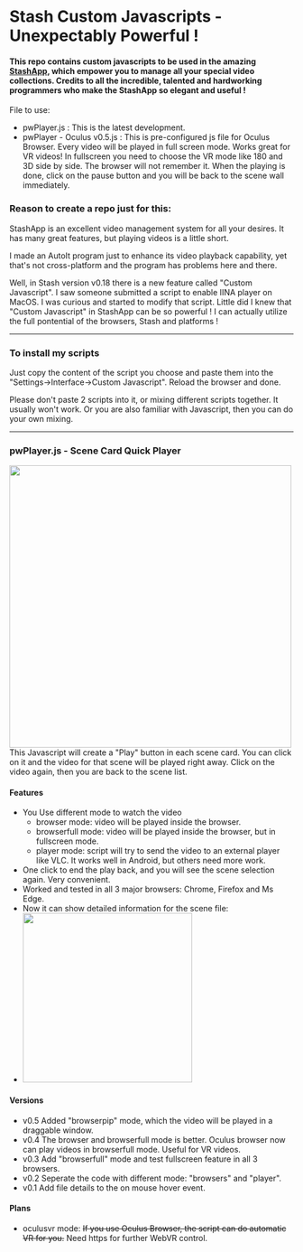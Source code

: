 # Stash Custom Javascripts - Unexpectably Powerful !
<p>
 
#### This repo contains custom javascripts to be used in the amazing [StashApp](https://github.com/stashapp/stash), which empower you to manage all your special video collections. Credits to all the incredible, talented and hardworking programmers who make the StashApp so elegant and useful !
 
File to use:
* pwPlayer.js : This is the latest development.
* pwPlayer - Oculus v0.5.js : This is pre-configured js file for Oculus Browser. Every video will be played in full screen mode. Works great for VR videos! In fullscreen you need to choose the VR mode like 180 and 3D side by side. The browser will not remember it. When the playing is done, click on the pause button and you will be back to the scene wall immediately.

### Reason to create a repo just for this:
 
StashApp is an excellent video management system for all your desires. It has many great features, but playing videos is a little short.<p>
I made an AutoIt program just to enhance its video playback capability, yet that's not cross-platform and the program has problems here and there.<p>
Well, in Stash version v0.18 there is a new feature called "Custom Javascript". I saw someone submitted a script to enable IINA player on MacOS. I was curious and started to modify that script. Little did I knew that "Custom Javascript" in StashApp can be so powerful ! I can actually utilize the full pontential of the browsers, Stash and platforms !<p>

-----

### To install my scripts
Just copy the content of the script you choose and paste them into the "Settings->Interface->Custom Javascript". Reload the browser and done.<p>
Please don't paste 2 scripts into it, or mixing different scripts together. It usually won't work. Or you are also familiar with Javascript, then you can do your own mixing.

-----

### pwPlayer.js - Scene Card Quick Player
 <img src="https://user-images.githubusercontent.com/22040708/211264163-5f25f566-8217-4334-9df6-ca742a5e92c5.png" width=500 /> <br>
This Javascript will create a "Play" button in each scene card. You can click on it and the video for that scene will be played right away. Click on the video again, then you are back to the scene list.
#### Features
* You Use different mode to watch the video
  - browser mode: video will be played inside the browser.
  - browserfull mode: video will be played inside the browser, but in fullscreen mode.
  - player mode: script will try to send the video to an external player like VLC. It works well in Android, but others need more work.
* One click to end the play back, and you will see the scene selection again. Very convenient.
* Worked and tested in all 3 major browsers: Chrome, Firefox and Ms Edge.
* Now it can show detailed information for the scene file:
* <img src="https://user-images.githubusercontent.com/22040708/211918593-b30a6f0f-bf06-44b3-96dc-d5bf6599bce2.png" width=300 />
#### Versions
 - v0.5 Added "browserpip" mode, which the video will be played in a draggable window.
 - v0.4 The browser and browserfull mode is better. Oculus browser now can play videos in browserfull mode. Useful for VR videos.
 - v0.3 Add "browserfull" mode and test fullscreen feature in all 3 browsers.
 - v0.2 Seperate the code with different mode: "browsers" and "player".
 - v0.1 Add file details to the on mouse hover event.
#### Plans
  - oculusvr mode: ~~If you use Oculus Browser, the script can do automatic VR for you.~~ Need https for further WebVR control.
